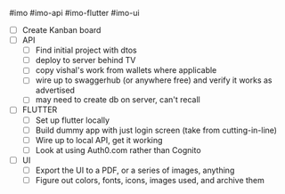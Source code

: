 #imo
#imo-api
#imo-flutter
#imo-ui

- [ ] Create Kanban board
- [ ] API
	- [ ] Find initial project with dtos
	- [ ] deploy to server behind TV
	- [ ] copy vishal's work from wallets where applicable
	- [ ] wire up to swaggerhub (or anywhere free) and verify it works as advertised
	- [ ] may need to create db on server, can't recall
- [ ] FLUTTER
	- [ ] Set up flutter locally
	- [ ] Build dummy app with just login screen (take from cutting-in-line)
	- [ ] Wire up to local API, get it working
	- [ ] Look at using Auth0.com rather than Cognito
- [ ] UI
	- [ ] Export the UI to a PDF, or a series of images, anything
	- [ ] Figure out colors, fonts, icons, images used, and archive them